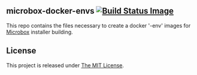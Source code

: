 ## microbox-docker-envs [![Build Status Image](https://github.com/mu-box/microbox-docker-envs/actions/workflows/ci.yaml/badge.svg)](https://github.com/mu-box/microbox-docker-envs/actions)

This repo contains the files necessary to create a docker '-env' images for [Microbox](http://microbox.cloud) installer building.

## License

This project is released under [The MIT License](http://opensource.org/licenses/MIT).
